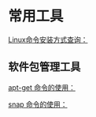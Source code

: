 # 常用工具
[Linux命令安装方式查询：](https://command-not-found.com/)
## 软件包管理工具

[apt-get 命令的使用：](https://ipcmen.com/apt-get)

[snap 命令的使用：](https://ipcmen.com/snap)

